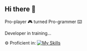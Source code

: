 ## Hi there 👋

Pro-player 🎮 turned Pro-grammer ⌨️

Developer in training...

⚙️ Proficient in: 
                  [![My Skills](https://skillicons.dev/icons?i=py,cs)](https://skillicons.dev)

